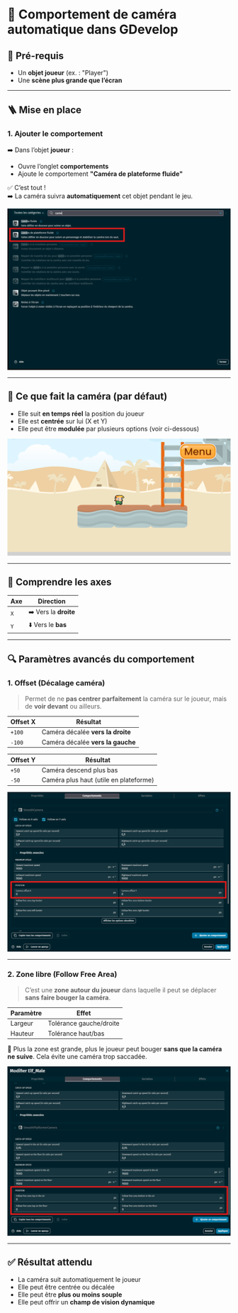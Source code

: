 # 🎥 Comportement de caméra automatique dans GDevelop

## 🧰 Pré-requis

- Un **objet joueur** (ex. : "Player")
- Une **scène plus grande que l’écran**

---

## 🪜 Mise en place

### 1. Ajouter le comportement

➡️ Dans l’objet **joueur** :

- Ouvre l’onglet **comportements**
- Ajoute le comportement **"Caméra de plateforme fluide"**

✅ C’est tout !  
➡️ La caméra suivra **automatiquement** cet objet pendant le jeu.

![](Images/Camera_Comportement.png)

---

## 🧠 Ce que fait la caméra (par défaut)

- Elle suit **en temps réel** la position du joueur
- Elle est **centrée** sur lui (X et Y)
- Elle peut être **modulée** par plusieurs options (voir ci-dessous)

![Camera.png](Images/Camera.png)

---

## 🧭 Comprendre les axes

| Axe | Direction |
|-----|-----------|
| `X` | ➡️ Vers la **droite** |
| `Y` | ⬇️ Vers le **bas** |

---

## 🔍 Paramètres avancés du comportement

### 1. Offset (Décalage caméra)

> Permet de ne **pas centrer parfaitement** la caméra sur le joueur, mais de **voir devant** ou ailleurs.

| Offset X | Résultat |
|----------|----------|
| `+100`   | Caméra décalée **vers la droite** |
| `-100`   | Caméra décalée **vers la gauche** |

| Offset Y | Résultat |
|----------|----------|
| `+50`    | Caméra descend plus bas |
| `-50`    | Caméra plus haut (utile en plateforme) |

![](Images/Camera_Offset.png)

---

### 2. Zone libre (Follow Free Area)

> C’est une **zone autour du joueur** dans laquelle il peut se déplacer **sans faire bouger la caméra**.

| Paramètre         | Effet                              |
|-------------------|------------------------------------|
| Largeur           | Tolérance gauche/droite            |
| Hauteur           | Tolérance haut/bas                 |

🎯 Plus la zone est grande, plus le joueur peut bouger **sans que la caméra ne suive**. Cela évite une caméra trop saccadée.

![](Images/Camera_FollowFreeArea.png)

---

## ✅ Résultat attendu

- La caméra suit automatiquement le joueur
- Elle peut être centrée ou décalée
- Elle peut être **plus ou moins souple**
- Elle peut offrir un **champ de vision dynamique**
